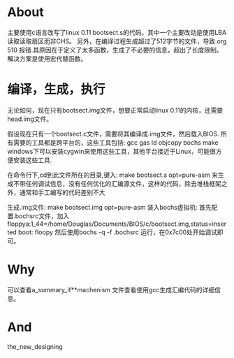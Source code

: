 # About
主要使用c语言改写了linux 0.11 bootsect.s的代码。其中一个主要改动是使用LBA读取读取扇区而非CHS。
另外，在编译过程生成超过了512字节的文件，导致.org 510 报错.其原因在于定义了太多函数，生成了不必要的信息，超出了长度限制。解决方案是使用宏代替函数。

# 编译，生成，执行
无论如何，现在只有bootsect.img文件，想要正常启动linux 0.11的内核，还需要head.img文件。

假设现在只有一个bootsect.c文件，需要将其编译成.img文件，然后载入BIOS.
所有需要的工具都是跨平台的，这些工具包括:
	gcc
	gas
	ld
	objcopy
	bochs
	make
windows下可以安装cygwin来使用这些工具，其他平台接近于Linux，可能很方便安装这些工具.

在命令行下,cd到此文件所在的目录,键入:
	make bootsect.s opt=pure-asm
来生成不带任何调试信息，没有任何优化的汇编源文件，这样的代码，除去堆栈框架之外，通常和手工编写的代码差别不大

生成.img文件:
	make bootsect.img opt=pure-asm
装入bochs虚拟机:
	首先配置.bochsrc文件，加入
		floppya:1_44=/home/Douglas/Documents/BIOS/c/bootsect.img,status=inserted
		boot: floopy
	然后使用bochs -q -f .bochsrc 运行，在0x7c00处开始调试即可。

# Why
可以查看a_summary_if**machenism 文件查看使用gcc生成汇编代码的详细信息。

# And
the_new_designing




